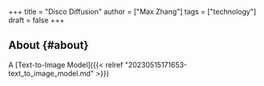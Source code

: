 +++
title = "Disco Diffusion"
author = ["Max Zhang"]
tags = ["technology"]
draft = false
+++

## About {#about}

A [Text-to-Image Model]({{< relref "20230515171653-text_to_image_model.md" >}})
